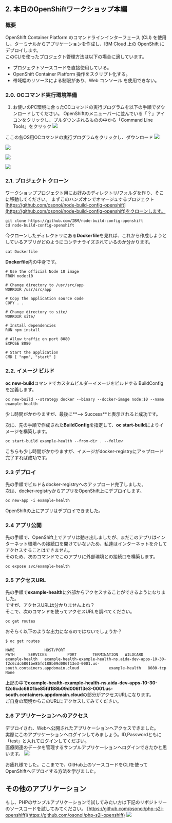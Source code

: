 ## 2. 本日のOpenShiftワークショップ本編
### 概要
OpenShift Container Platform のコマンドラインインターフェース (CLI) を使用し、ターミナルからアプリケーションを作成し、IBM Cloud 上の OpenShift にデプロイします。</br>
このCLIを使ったプロジェクト管理方法は以下の場合に適しています。
* プロジェクトソースコードを直接使用している。
* OpenShift Container Platform 操作をスクリプト化する。
* 帯域幅のリソースによる制限があり、Web コンソール を使用できない。

### 2.0. OCコマンド実行環境準備

1. お使いのPC環境に合ったOCコマンドの実行プログラムを以下の手順でダウンロードしてください。
OpenShiftのメニューバーに並んでいる「？」アイコンをクリックし、プルダウンされるものの中から「Command Line Tools」をクリック
![](./images/031.png)

ここの各OS用OCコマンドの実行プログラムをクリックし、ダウンロード
![](./images/032.png)




![](./images/033.png)




![](./images/034.png)



![](./images/035.png)



### 2.1. プロジェクト  クローン
ワークショッププロジェクト用にお好みのディレクトリ/フォルダを作り、そこに移動してください。
まずこのハンズオンでオマージュするプロジェクト [https://github.com/osonoi/node-build-config-openshift](https://github.com/osonoi/node-build-config-openshift)をクローンします。<br>

```
git clone https://github.com/IBM/node-build-config-openshift
cd node-build-config-openshift
```

今クローンしたディレクトリにある**Dockerfile**を見れば、これから作成しようとしているアプリがどのようにコンテナライズされているのか分かります。<br>

```
cat Dockerfile
```

**Dockerfile**内の中身です。

```
# Use the official Node 10 image
FROM node:10

# Change directory to /usr/src/app
WORKDIR /usr/src/app

# Copy the application source code
COPY . .

# Change directory to site/
WORKDIR site/

# Install dependencies
RUN npm install

# Allow traffic on port 8080
EXPOSE 8080

# Start the application
CMD [ "npm", "start" ]
```

### 2.2. イメージ ビルド
**oc new-build**コマンドでカスタムビルダーイメージをビルドする BuildConfig を定義します。

```
oc new-build --strategy docker --binary --docker-image node:10 --name example-health
```

少し時間がかかりますが、最後に**--> Success**と表示されると成功です。

次に、先の手順で作成された**BuildConfig**を指定して、**oc start-build**によりイメージを構築します。

```
oc start-build example-health --from-dir . --follow
```

こちらも少し時間がかかりますが、イメージがdocker-registryにアップロード完了すれば成功です。<br>

### 2.3 デプロイ
先の手順でビルド＆docker-registryへのアップロード完了しました。</br>
次は、docker-registryからアプリをOpenShift上にデプロイします。

```
oc new-app -i example-health
```

OpenShiftの上にアプリはデプロイできました。<br>

### 2.4 アプリ公開
先の手順で、OpenShift上でアプリは動き出しましたが、まだこのアプリはインターネット環境への接続口を開けていないため、私達はインターネットを介してアクセスすることはできません。<br>
そのため、次のコマンドでこのアプリに外部環境との接続口を構築します。

```
oc expose svc/example-health
```

### 2.5 アクセスURL
先の手順で**example-health**に外部からアクセスすることができるようになりました。<br>
ですが、アクセスURLは分かりませんよね？<br>
そこで、次のコマンドを使ってアクセスURLを調べてください。

```
oc get routes
```

おそらく以下のような出力になるのではないでしょうか？
```
$ oc get routes

NAME             HOST/PORT                                                                                                                        PATH      SERVICES         PORT       TERMINATION   WILDCARD
example-health   example-health-example-health-ns.aida-dev-apps-10-30-f2c6cdc6801be85fd188b09d006f13e3-0001.us-south.containers.appdomain.cloud             example-health   8080-tcp                 None
```

上記の中で**example-health-example-health-ns.aida-dev-apps-10-30-f2c6cdc6801be85fd188b09d006f13e3-0001.us-south.containers.appdomain.cloud**の部分がアクセスURLになります。<br>
ご自身の環境からこのURLにアクセスしてみてください。

### 2.6 アプリケーションへのアクセス
デプロイされ、Webへ公開されたアプリケーションへアクセスできました。<br>
実際にこのアプリケーションへログインしてみましょう。ID,Passwordともに「test」と入れてログインしてください。<br>
医療関連のデータを管理するサンプルアプリケーションへログインできたかと思います。
![](./images/018.png)

お疲れ様でした。ここまでで、GitHub上のソースコードをCLIを使ってOpenShiftへデプロイする方法を学びました。


## その他のアプリケーション
もし、PHPのサンプルアプリケーションで試してみたい方は下記のリポジトリーのソースコードを試してみてください。
[https://github.com/osonoi/php-s2i-openshift](https://github.com/osonoi/php-s2i-openshift)
![](./images/029.png)
